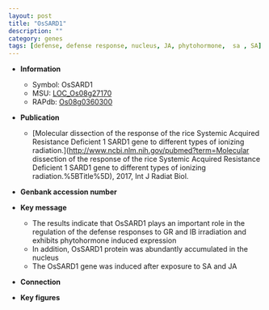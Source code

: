 ```yaml
---
layout: post
title: "OsSARD1"
description: ""
category: genes
tags: [defense, defense response, nucleus, JA, phytohormone,  sa , SA]
---
```


* **Information**  
    + Symbol: OsSARD1  
    + MSU: [LOC_Os08g27170](http://rice.plantbiology.msu.edu/cgi-bin/ORF_infopage.cgi?orf=LOC_Os08g27170)  
    + RAPdb: [Os08g0360300](http://rapdb.dna.affrc.go.jp/viewer/gbrowse_details/irgsp1?name=Os08g0360300)  

* **Publication**  
    + [Molecular dissection of the response of the rice Systemic Acquired Resistance Deficient 1 SARD1 gene to different types of ionizing radiation.](http://www.ncbi.nlm.nih.gov/pubmed?term=Molecular dissection of the response of the rice Systemic Acquired Resistance Deficient 1 SARD1 gene to different types of ionizing radiation.%5BTitle%5D), 2017, Int J Radiat Biol.

* **Genbank accession number**  

* **Key message**  
    + The results indicate that OsSARD1 plays an important role in the regulation of the defense responses to GR and IB irradiation and exhibits phytohormone induced expression
    + In addition, OsSARD1 protein was abundantly accumulated in the nucleus
    + The OsSARD1 gene was induced after exposure to SA and JA

* **Connection**  

* **Key figures**  


